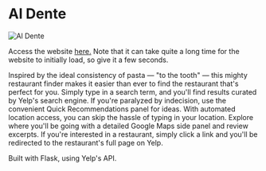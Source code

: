 # Al Dente
![Al Dente](https://imgur.com/a/eBKzXHf)

Access the website [here.](https://find-aldente.herokuapp.com/) Note that it can take quite a long time for the website to initially load, so give it a few seconds.

Inspired by the ideal consistency of pasta — "to the tooth" — this mighty restaurant finder makes it easier than ever to find the restaurant that's perfect for you. Simply type in a search term, and you'll find results curated by Yelp's search engine. If you're paralyzed by indecision, use the convenient Quick Recommendations panel for ideas. With automated location access, you can skip the hassle of typing in your location. Explore where you'll be going with a detailed Google Maps side panel and review excerpts. If you're interested in a restaurant, simply click a link and you'll be redirected to the restaurant's full page on Yelp.

Built with Flask, using Yelp's API.

